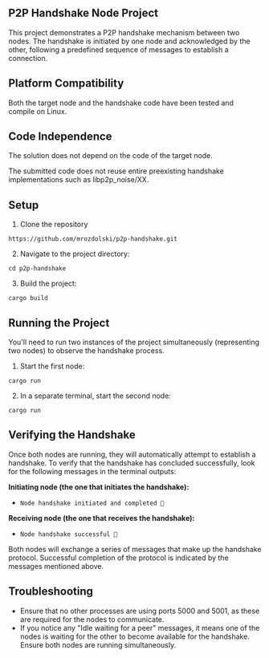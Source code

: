 ## P2P Handshake Node Project

This project demonstrates a P2P handshake mechanism between two nodes. The handshake is initiated by one node and acknowledged by the other, following a predefined sequence of messages to establish a connection.

## Platform Compatibility

Both the target node and the handshake code have been tested and compile on Linux.

## Code Independence

The solution does not depend on the code of the target node.

The submitted code does not reuse entire preexisting handshake implementations such as libp2p_noise/XX.

## Setup

1. Clone the repository 

`https://github.com/mrozdolski/p2p-handshake.git`

2. Navigate to the project directory:

`cd p2p-handshake`

3. Build the project:

`cargo build`

## Running the Project

You'll need to run two instances of the project simultaneously (representing two nodes) to observe the handshake process.

1. Start the first node:

`cargo run`

2. In a separate terminal, start the second node:

`cargo run`

## Verifying the Handshake

Once both nodes are running, they will automatically attempt to establish a handshake. To verify that the handshake has concluded successfully, look for the following messages in the terminal outputs:

**Initiating node (the one that initiates the handshake):**
- `Node handshake initiated and completed 🤝`

**Receiving node (the one that receives the handshake):**
- `Node handshake successful 🤝`

Both nodes will exchange a series of messages that make up the handshake protocol. Successful completion of the protocol is indicated by the messages mentioned above.

## Troubleshooting

- Ensure that no other processes are using ports 5000 and 5001, as these are required for the nodes to communicate.
- If you notice any "Idle waiting for a peer" messages, it means one of the nodes is waiting for the other to become available for the handshake. Ensure both nodes are running simultaneously.